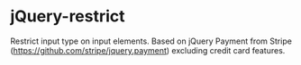 jQuery-restrict
===============

Restrict input type on input elements.
Based on jQuery Payment from Stripe (https://github.com/stripe/jquery.payment) excluding credit card features.
